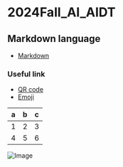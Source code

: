 # 2024Fall_AI_AIDT

## Markdown language

+ [Markdown](https://www.markdownguide.org)

### Useful link
+ [QR code](https://mrkim21.github.io/appfolder/qrcode.html)
+ [Emoji](https://gist.github.com/rxaviers/7360908)

|a|b|c|
|--|--|--|
|1|2|3|
|4|5|6|

![Image](https://github.com/junkyuhufs/HUFSworkshop/raw/main/data/tiger.jpg)
